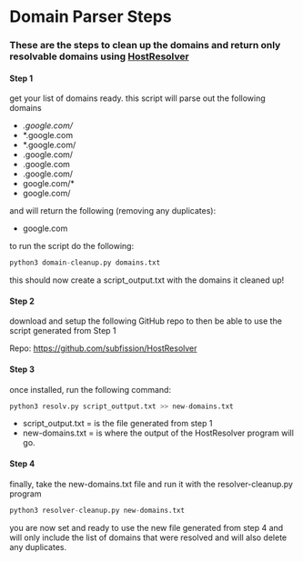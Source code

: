 # Domain Parser Steps
### These are the steps to clean up the domains and return only resolvable domains using [HostResolver](https://github.com/subfission/HostResolver)


#### Step 1 
get your list of domains ready. 
this script will parse out the following domains  

* *.google.com/*
* *.google.com
* *.google.com/
* .google.com/
* .google.com
* .google.com/
* google.com/*
* google.com/

and will return the following (removing any duplicates):
* google.com

to run the script do the following:

```python
python3 domain-cleanup.py domains.txt
```

this should now create a script_output.txt with the domains it cleaned up!

#### Step 2 

download and setup the following GitHub repo to then be able to use the script generated from Step 1

Repo: https://github.com/subfission/HostResolver

#### Step 3 

once installed, run the following command:

```python
python3 resolv.py script_outtput.txt >> new-domains.txt
```

* script_output.txt = is the file generated from step 1
* new-domains.txt = is where the output of the HostResolver program will go.

#### Step 4 

finally, take the new-domains.txt file and run it with the resolver-cleanup.py program

```python
python3 resolver-cleanup.py new-domains.txt
```

you are now set and ready to use the new file generated from step 4 and will only include the list of domains that were resolved and will also delete any duplicates. 



